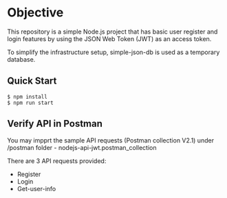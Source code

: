 # Objective

This repository is a simple Node.js project that has basic user register and login features by using the JSON Web Token (JWT) as an access token.

To simplify the infrastructure setup, simple-json-db is used as a temporary database.

## <a name="Quick Start">Quick Start</a>

```
$ npm install
$ npm run start
```

## <a name="Verify API">Verify API in Postman</a>

You may impprt the sample API requests (Postman collection V2.1) under /postman folder - nodejs-api-jwt.postman_collection

There are 3 API requests provided:

- Register
- Login
- Get-user-info

